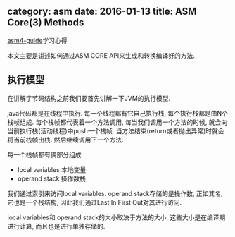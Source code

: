 category: asm
date: 2016-01-13
title: ASM Core(3) Methods
---
[asm4-guide](http://download.forge.objectweb.org/asm/asm4-guide.pdf)学习心得

本文主要是讲述如何通过ASM CORE API来生成和转换编译好的方法.

## 执行模型
在讲解字节码结构之前我们要首先讲解一下JVM的执行模型.

java代码都是在线程中执行. 每一个线程都有它自己执行栈, 每个执行栈都是由N个栈帧组成. 每个栈帧都代表着一个方法调用, 每当我们调用一个方法的时候, 就会向当前执行栈(活动线程)中push一个栈帧. 当方法结束(return或者抛出异常)时就会将当前栈帧出栈. 然后继续调用下一个方法.

每一个栈帧都有俩部分组成
*  local variables 本地变量
*  operand stack  操作数栈

我们通过索引来访问local variables. operand stack存储的是操作数, 正如其名, 它也是一个栈结构, 因此我们通过Last In First Out对其进行访问.

local variables和 operand stack的大小取决于方法的大小. 这些大小是在编译期进行计算, 而且也是进行单独存储的.

